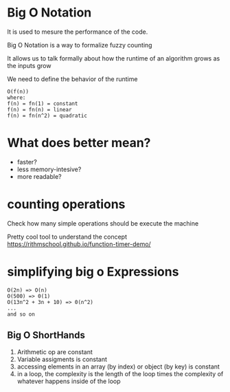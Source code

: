 # Big O Notation

It is used to mesure the performance of the code.

Big O Notation is a way to formalize fuzzy counting

It allows us to talk formally about how the runtime of an algorithm grows as the inputs grow

We need to define the behavior of the runtime

```
O(f(n))
where:
f(n) = fn(1) = constant
f(n) = fn(n) = linear
f(n) = fn(n^2) = quadratic
```

# What does better mean?

- faster?
- less memory-intesive?
- more readable?

# counting operations

Check how many simple operations should be execute the machine

Pretty cool tool to understand the concept
https://rithmschool.github.io/function-timer-demo/

# simplifying big o Expressions

```
O(2n) => O(n)
O(500) => 0(1)
O(13n^2 + 3n + 10) => 0(n^2)
...
and so on
```

## Big O ShortHands

1. Arithmetic op are constant
2. Variable assigments is constant
3. accessing elements in an array (by index) or object (by key) is constant
4. in a loop, the complexity is the length of the loop times the complexity of whatever happens inside of the loop
